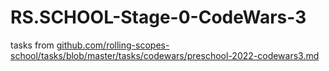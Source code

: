 # RS.SCHOOL-Stage-0-CodeWars-3

tasks from [github.com/rolling-scopes-school/tasks/blob/master/tasks/codewars/preschool-2022-codewars3.md](https://github.com/rolling-scopes-school/tasks/blob/master/tasks/codewars/preschool-2022-codewars3.md)


